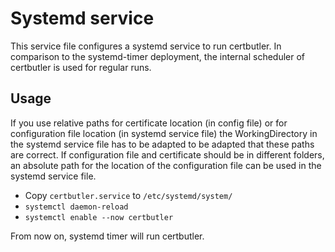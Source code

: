 # Systemd service

This service file configures a systemd service to run certbutler.
In comparison to the systemd-timer deployment, the internal scheduler of certbutler is used for regular runs.

## Usage

If you use relative paths for certificate location (in config file) or for configuration file location (in systemd service file) the WorkingDirectory in the systemd service file has to be adapted to be adapted that these paths are correct.
If configuration file and certificate should be in different folders, an absolute path for the location of the configuration file can be used in the systemd service file.


- Copy `certbutler.service` to `/etc/systemd/system/`
- `systemctl daemon-reload`
- `systemctl enable --now certbutler`

From now on, systemd timer will run certbutler.
